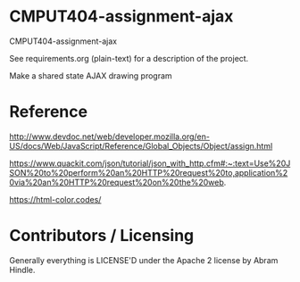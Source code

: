 CMPUT404-assignment-ajax
==============================

CMPUT404-assignment-ajax

See requirements.org (plain-text) for a description of the project.

Make a shared state AJAX drawing program

Reference
==============================

http://www.devdoc.net/web/developer.mozilla.org/en-US/docs/Web/JavaScript/Reference/Global_Objects/Object/assign.html

https://www.quackit.com/json/tutorial/json_with_http.cfm#:~:text=Use%20JSON%20to%20perform%20an%20HTTP%20request%20to,application%20via%20an%20HTTP%20request%20on%20the%20web.

https://html-color.codes/

Contributors / Licensing
========================

Generally everything is LICENSE'D under the Apache 2 license by Abram Hindle.


